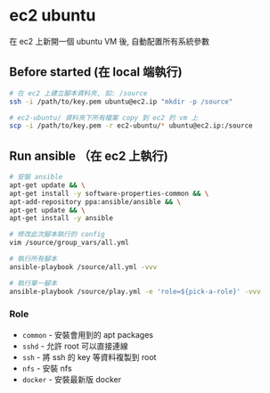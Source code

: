 # ec2 ubuntu

在 ec2 上新開一個 ubuntu VM 後, 自動配置所有系統參數

## Before started (在 local 端執行)

```sh
# 在 ec2 上建立腳本資料夾, 如: /source
ssh -i /path/to/key.pem ubuntu@ec2.ip "mkdir -p /source"

# ec2-ubuntu/ 資料夾下所有檔案 copy 到 ec2 的 vm 上
scp -i /path/to/key.pem -r ec2-ubuntu/* ubuntu@ec2.ip:/source
```

## Run ansible （在 ec2 上執行)

```sh
# 安裝 ansible
apt-get update && \
apt-get install -y software-properties-common && \
apt-add-repository ppa:ansible/ansible && \
apt-get update && \
apt-get install -y ansible

# 修改此次腳本執行的 config
vim /source/group_vars/all.yml

# 執行所有腳本
ansible-playbook /source/all.yml -vvv

# 執行單一腳本
ansible-playbook /source/play.yml -e 'role=${pick-a-role}' -vvv
```

### Role

- `common` - 安裝會用到的 apt packages
- `sshd` - 允許 root 可以直接連線
- `ssh` - 將 ssh 的 key 等資料複製到 root
- `nfs` - 安裝 nfs
- `docker` - 安裝最新版 docker

